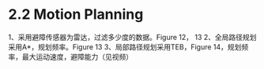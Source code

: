 # 2.2 Motion Planning

1、采用避障传感器为雷达，过滤多少度的数据。Figure 12， 13
2、全局路径规划采用A*，规划频率。Figure 13
3、局部路径规划采用TEB，Figure 14，规划频率，最大运动速度，避障能力（见视频）
